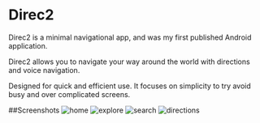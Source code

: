# Direc2
Direc2 is a minimal navigational app, and was my first published Android application.

Direc2 allows you to navigate your way around the world with directions and voice navigation.

Designed for quick and efficient use. It focuses on simplicity to try avoid busy and over complicated screens.

##Screenshots
![home](https://user-images.githubusercontent.com/54554532/204108627-a27caf5b-02d4-4cc3-8a10-35ebac359558.png)
![explore](https://user-images.githubusercontent.com/54554532/204108626-2faeb977-2321-4d42-937b-5764a5fe2ef3.png)
![search](https://user-images.githubusercontent.com/54554532/204108628-b1ed6617-5ac1-47d0-83c2-4642cdf73d0b.png)
![directions](https://user-images.githubusercontent.com/54554532/204108624-0b229fec-ff53-4a85-8e0d-55e7b2aad7fa.png)
